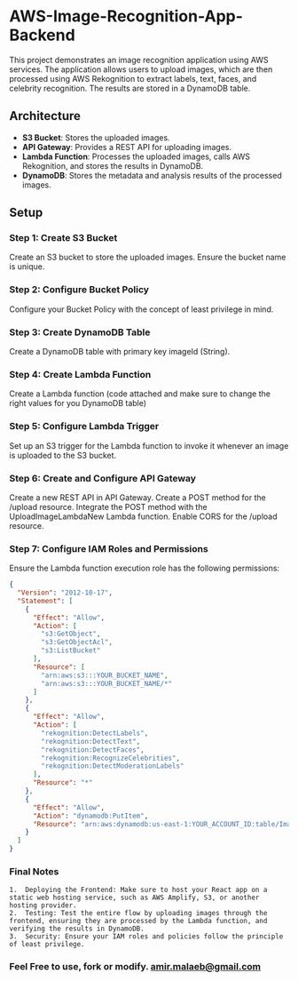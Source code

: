 # AWS-Image-Recognition-App-Backend
This project demonstrates an image recognition application using AWS services. The application allows users to upload images, which are then processed using AWS Rekognition to extract labels, text, faces, and celebrity recognition. The results are stored in a DynamoDB table.

## Architecture

- **S3 Bucket**: Stores the uploaded images.
- **API Gateway**: Provides a REST API for uploading images.
- **Lambda Function**: Processes the uploaded images, calls AWS Rekognition, and stores the results in DynamoDB.
- **DynamoDB**: Stores the metadata and analysis results of the processed images.


## Setup

### Step 1: Create S3 Bucket

Create an S3 bucket to store the uploaded images. Ensure the bucket name is unique.


### Step 2: Configure Bucket Policy

Configure your Bucket Policy with the concept of least privilege in mind.


### Step 3: Create DynamoDB Table

Create a DynamoDB table with primary key imageId (String).


### Step 4: Create Lambda Function

Create a Lambda function (code attached and make sure to change the right values for you DynamoDB table)


### Step 5: Configure Lambda Trigger

Set up an S3 trigger for the Lambda function to invoke it whenever an image is uploaded to the S3 bucket.


### Step 6: Create and Configure API Gateway

Create a new REST API in API Gateway.
Create a POST method for the /upload resource.
Integrate the POST method with the UploadImageLambdaNew Lambda function.
Enable CORS for the /upload resource.


### Step 7: Configure IAM Roles and Permissions

Ensure the Lambda function execution role has the following permissions:
```json
{
  "Version": "2012-10-17",
  "Statement": [
    {
      "Effect": "Allow",
      "Action": [
        "s3:GetObject",
        "s3:GetObjectAcl",
        "s3:ListBucket"
      ],
      "Resource": [
        "arn:aws:s3:::YOUR_BUCKET_NAME",
        "arn:aws:s3:::YOUR_BUCKET_NAME/*"
      ]
    },
    {
      "Effect": "Allow",
      "Action": [
        "rekognition:DetectLabels",
        "rekognition:DetectText",
        "rekognition:DetectFaces",
        "rekognition:RecognizeCelebrities",
        "rekognition:DetectModerationLabels"
      ],
      "Resource": "*"
    },
    {
      "Effect": "Allow",
      "Action": "dynamodb:PutItem",
      "Resource": "arn:aws:dynamodb:us-east-1:YOUR_ACCOUNT_ID:table/ImageMetadata"
    }
  ]
}
```


### Final Notes

	1.	Deploying the Frontend: Make sure to host your React app on a static web hosting service, such as AWS Amplify, S3, or another hosting provider.
	2.	Testing: Test the entire flow by uploading images through the frontend, ensuring they are processed by the Lambda function, and verifying the results in DynamoDB.
	3.	Security: Ensure your IAM roles and policies follow the principle of least privilege.

 ### Feel Free to use, fork or modify. amir.malaeb@gmail.com

